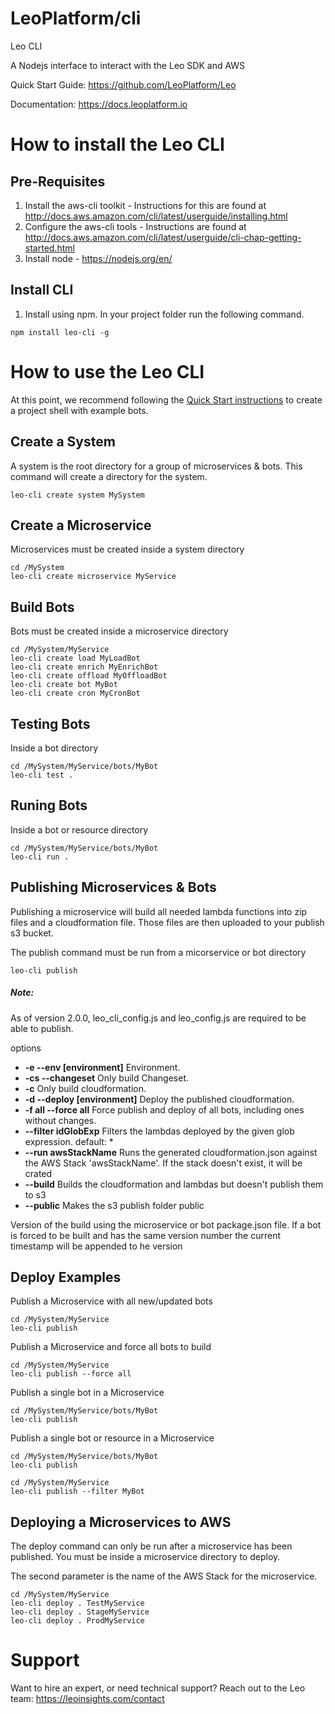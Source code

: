 LeoPlatform/cli
===================

Leo CLI

A Nodejs interface to interact with the Leo SDK and AWS

Quick Start Guide: https://github.com/LeoPlatform/Leo

Documentation: https://docs.leoplatform.io

How to install the Leo CLI
===================================

Pre-Requisites
--------------
1. Install the aws-cli toolkit - Instructions for this are found at http://docs.aws.amazon.com/cli/latest/userguide/installing.html
2. Configure the aws-cli tools - Instructions are found at http://docs.aws.amazon.com/cli/latest/userguide/cli-chap-getting-started.html
3. Install node - https://nodejs.org/en/

Install CLI
-----------
1. Install using npm.  In your project folder run the following command.

```
npm install leo-cli -g
```

How to use the Leo CLI
===================================

At this point, we recommend following the [Quick Start instructions](https://github.com/LeoPlatform/Leo#step-3-create-a-quickstart-project) to create a project shell with example bots.

Create a System
---------------
A system is the root directory for a group of microservices & bots.  This command will create a directory for the system.

```
leo-cli create system MySystem
```

Create a Microservice
---------------
Microservices must be created inside a system directory

```
cd /MySystem
leo-cli create microservice MyService
```


Build Bots
-----------------
Bots must be created inside a microservice directory

```
cd /MySystem/MyService
leo-cli create load MyLoadBot
leo-cli create enrich MyEnrichBot
leo-cli create offload MyOffloadBot
leo-cli create bot MyBot
leo-cli create cron MyCronBot
```

Testing Bots
-------------------
Inside a bot directory

```
cd /MySystem/MyService/bots/MyBot
leo-cli test .
```

Runing Bots
-----------
Inside a bot or resource directory

```
cd /MySystem/MyService/bots/MyBot
leo-cli run .
```

Publishing Microservices & Bots
-------------------------------------
Publishing a microservice will build all needed lambda functions into zip files and a cloudformation file.  Those files are then uploaded to your publish s3 bucket.

The publish command must be run from a micorservice or bot directory

```
leo-cli publish
```
##### Note:
As of version 2.0.0, leo_cli_config.js and leo_config.js are required to be able to publish.

options
* **-e --env [environment]**        Environment.
* **-cs --changeset**               Only build Changeset.
* **-c**                            Only build cloudformation.
* **-d --deploy [environment]**     Deploy the published cloudformation.
* **-f all --force all**            Force publish and deploy of all bots, including ones without changes.
* **--filter idGlobExp**			Filters the lambdas deployed by the given glob expression. default: *
* **--run awsStackName**			Runs the generated cloudformation.json against the AWS Stack 'awsStackName'.  If the stack doesn't exist, it will be crated
* **--build**						Builds the cloudformation and lambdas but doesn't publish them to s3
* **--public**						Makes the s3 publish folder public

Version of the build using the microservice or bot package.json file.  If a bot is forced to be built and has the same version number the current timestamp will be appended to he version

Deploy Examples
---------------

Publish a Microservice with all new/updated bots

```
cd /MySystem/MyService
leo-cli publish 
```  


Publish a Microservice and force all bots to build

```
cd /MySystem/MyService
leo-cli publish --force all
```  


Publish a single bot in a Microservice

```
cd /MySystem/MyService/bots/MyBot
leo-cli publish
```  


Publish a single bot or resource in a Microservice

```
cd /MySystem/MyService/bots/MyBot
leo-cli publish 
```  

```
cd /MySystem/MyService
leo-cli publish --filter MyBot
```  


Deploying a Microservices to AWS
-------------------------------------

The deploy command can only be run after a microservice has been published.  You must be inside a microservice directory to deploy.

The second parameter is the name of the AWS Stack for the microservice.

```
cd /MySystem/MyService
leo-cli deploy . TestMyService
leo-cli deploy . StageMyService
leo-cli deploy . ProdMyService
```

# Support
Want to hire an expert, or need technical support? Reach out to the Leo team: https://leoinsights.com/contact
